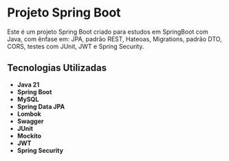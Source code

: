 # Projeto Spring Boot

Este é um projeto Spring Boot criado para estudos em SpringBoot com Java, com ênfase em: JPA, padrão REST, Hateoas, Migrations, padrão DTO, CORS, testes com JUnit, JWT e Spring Security.

## Tecnologias Utilizadas

- **Java 21**
- **Spring Boot**
- **MySQL**
- **Spring Data JPA**
- **Lombok**
- **Swagger**
- **JUnit**
- **Mockito**
- **JWT**
- **Spring Security**